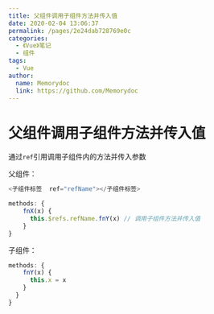 ```yaml
---
title: 父组件调用子组件方法并传入值
date: 2020-02-04 13:06:37
permalink: /pages/2e24dab728769e0c
categories:
  - 《Vue》笔记
  - 组件
tags:
  - Vue
author:
  name: Memorydoc
  link: https://github.com/Memorydoc
---
```

# 父组件调用子组件方法并传入值

通过`ref`引用调用子组件内的方法并传入参数

父组件：

```js
<子组件标签  ref="refName"></子组件标签>

methods: {
    fnX(x) {
      this.$refs.refName.fnY(x) // 调用子组件方法并传入值
    }
}
```

子组件：

```js
methods: {
    fnY(x) {
      this.x = x
    }
  }
}
```
